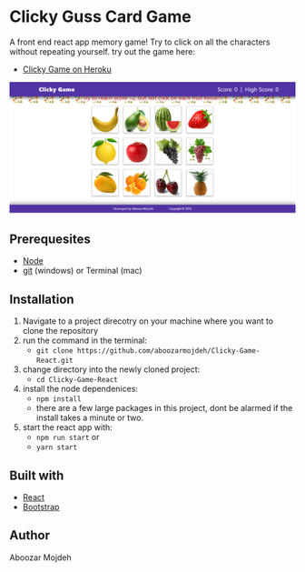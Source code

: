 # Clicky Guss Card Game

A front end react app memory game! Try to click on all the characters without repeating yourself.
try out the game here: 
* [Clicky Game on Heroku](https://clickygamereactaboozar.herokuapp.com/)


![Demo](./public/images/clicky.png)


## Prerequesites

* [Node](https://nodejs.org/en/)
* [git](https://git-scm.com/downloads) (windows) or Terminal (mac)

## Installation

1. Navigate to a project direcotry on your machine where you want to clone the repository
2. run the command in the terminal:
    * `git clone https://github.com/aboozarmojdeh/Clicky-Game-React.git`
3. change directory into the newly cloned project:
    * `cd Clicky-Game-React`
4. install the node dependenices:
    * `npm install`
    * there are a few large packages in this project, dont be alarmed if the install takes a minute or two.
5. start the react app with:
    * `npm run start` or
    * `yarn start`


## Built with

* [React](https://reactjs.org/)
* [Bootstrap](http://getbootstrap.com/docs/4.1/getting-started/introduction/)


## Author

Aboozar Mojdeh
